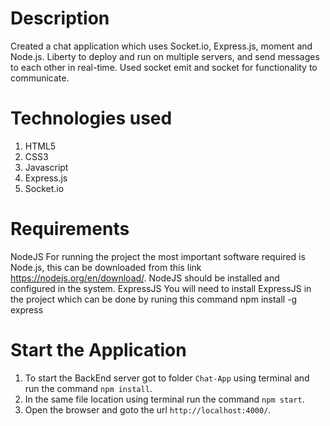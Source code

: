 # Description

Created a chat application which uses Socket.io, Express.js, moment and Node.js.
Liberty to deploy and run on multiple servers, and send messages to each other in real-time. Used socket emit and socket for functionality to communicate.

# Technologies used 

1. HTML5
2. CSS3
3. Javascript
4. Express.js
5. Socket.io

# Requirements

NodeJS For running the project the most important software required is Node.js, this can be downloaded from this link https://nodejs.org/en/download/. 
NodeJS should be installed and configured in the system.
ExpressJS You will need to install ExpressJS in the project which can be done by runing this command npm install -g express

# Start the Application

1. To start the BackEnd server got to folder `Chat-App` using terminal and run the command `npm install`.
2. In the same file location using terminal run the command `npm start`.
5. Open the browser and goto the url `http://localhost:4000/`.

